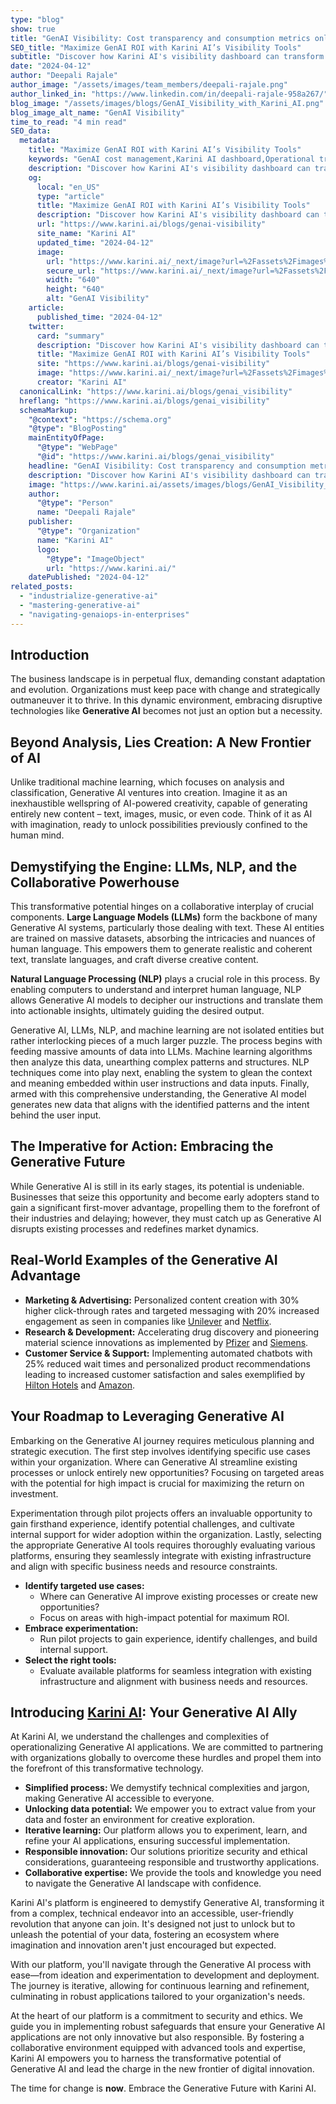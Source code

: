 ```yaml
---
type: "blog"
show: true
title: "GenAI Visibility: Cost transparency and consumption metrics only with Karini AI"
SEO_title: "Maximize GenAI ROI with Karini AI’s Visibility Tools"
subtitle: "Discover how Karini AI's visibility dashboard can transform your GenAI cost management, ensuring efficiency and transparency in operations."
date: "2024-04-12"
author: "Deepali Rajale"
author_image: "/assets/images/team_members/deepali-rajale.png"
author_linked_in: "https://www.linkedin.com/in/deepali-rajale-958a267/"
blog_image: "/assets/images/blogs/GenAI_Visibility_with_Karini_AI.png"
blog_image_alt_name: "GenAI Visibility"
time_to_read: "4 min read"
SEO_data:
  metadata:
    title: "Maximize GenAI ROI with Karini AI’s Visibility Tools"
    keywords: "GenAI cost management,Karini AI dashboard,Operational transparency,LLM budget control,AI resource monitoring"
    description: "Discover how Karini AI's visibility dashboard can transform your GenAI cost management, ensuring efficiency and transparency in operations."
    og:
      local: "en_US"
      type: "article"
      title: "Maximize GenAI ROI with Karini AI’s Visibility Tools"
      description: "Discover how Karini AI's visibility dashboard can transform your GenAI cost management, ensuring efficiency and transparency in operations."
      url: "https://www.karini.ai/blogs/genai-visibility"
      site_name: "Karini AI"
      updated_time: "2024-04-12"
      image:
        url: "https://www.karini.ai/_next/image?url=%2Fassets%2Fimages%2Fblogs%2FGenAI_Visibility_with_Karini_AI.png&w=640&q=75"
        secure_url: "https://www.karini.ai/_next/image?url=%2Fassets%2Fimages%2Fblogs%2FGenAI_Visibility_with_Karini_AI.png&w=640&q=75"
        width: "640"
        height: "640"
        alt: "GenAI Visibility"
    article:
      published_time: "2024-04-12"
    twitter:
      card: "summary"
      description: "Discover how Karini AI's visibility dashboard can transform your GenAI cost management, ensuring efficiency and transparency in operations."
      title: "Maximize GenAI ROI with Karini AI’s Visibility Tools"
      site: "https://www.karini.ai/blogs/genai-visibility"
      image: "https://www.karini.ai/_next/image?url=%2Fassets%2Fimages%2Fblogs%2FGenAI_Visibility_with_Karini_AI.png&w=640&q=75"
      creator: "Karini AI"
  canonicalLink: "https://www.karini.ai/blogs/genai_visibility"
  hreflang: "https://www.karini.ai/blogs/genai_visibility"
  schemaMarkup:
    "@context": "https://schema.org"
    "@type": "BlogPosting"
    mainEntityOfPage:
      "@type": "WebPage"
      "@id": "https://www.karini.ai/blogs/genai_visibility"
    headline: "GenAI Visibility: Cost transparency and consumption metrics only with Karini AI"
    description: "Discover how Karini AI's visibility dashboard can transform your GenAI cost management, ensuring efficiency and transparency in operations."
    image: "https://www.karini.ai/assets/images/blogs/GenAI_Visibility_with_Karini_AI.png"
    author:
      "@type": "Person"
      name: "Deepali Rajale"
    publisher:
      "@type": "Organization"
      name: "Karini AI"
      logo:
        "@type": "ImageObject"
        url: "https://www.karini.ai/"
    datePublished: "2024-04-12"
related_posts:
  - "industrialize-generative-ai"
  - "mastering-generative-ai"
  - "navigating-genaiops-in-enterprises"
---
```


## Introduction

The business landscape is in perpetual flux, demanding constant adaptation and evolution. Organizations must keep pace with change and strategically outmaneuver it to thrive. In this dynamic environment, embracing disruptive technologies like **Generative AI** becomes not just an option but a necessity.

## Beyond Analysis, Lies Creation: A New Frontier of AI

Unlike traditional machine learning, which focuses on analysis and classification, Generative AI ventures into creation. Imagine it as an inexhaustible wellspring of AI-powered creativity, capable of generating entirely new content – text, images, music, or even code. Think of it as AI with imagination, ready to unlock possibilities previously confined to the human mind.

## Demystifying the Engine: LLMs, NLP, and the Collaborative Powerhouse

This transformative potential hinges on a collaborative interplay of crucial components. **Large Language Models (LLMs)** form the backbone of many Generative AI systems, particularly those dealing with text. These AI entities are trained on massive datasets, absorbing the intricacies and nuances of human language. This empowers them to generate realistic and coherent text, translate languages, and craft diverse creative content.

**Natural Language Processing (NLP)** plays a crucial role in this process. By enabling computers to understand and interpret human language, NLP allows Generative AI models to decipher our instructions and translate them into actionable insights, ultimately guiding the desired output.

Generative AI, LLMs, NLP, and machine learning are not isolated entities but rather interlocking pieces of a much larger puzzle. The process begins with feeding massive amounts of data into LLMs. Machine learning algorithms then analyze this data, unearthing complex patterns and structures. NLP techniques come into play next, enabling the system to glean the context and meaning embedded within user instructions and data inputs. Finally, armed with this comprehensive understanding, the Generative AI model generates new data that aligns with the identified patterns and the intent behind the user input.

## The Imperative for Action: Embracing the Generative Future

While Generative AI is still in its early stages, its potential is undeniable. Businesses that seize this opportunity and become early adopters stand to gain a significant first-mover advantage, propelling them to the forefront of their industries and delaying; however, they must catch up as Generative AI disrupts existing processes and redefines market dynamics.

## Real-World Examples of the Generative AI Advantage

- **Marketing & Advertising:** Personalized content creation with 30% higher click-through rates and targeted messaging with 20% increased engagement as seen in companies like [Unilever](https://www.cio.com/article/464190/unilever-leverages-chatgpt-to-deliver-business-value.html) and [Netflix](https://www.sciencedirect.com/science/article/pii/S0148296324000468).
- **Research & Development:** Accelerating drug discovery and pioneering material science innovations as implemented by [Pfizer](https://www.pfizer.com/news/articles/artificial_intelligence_on_a_mission_to_make_clinical_drug_development_faster_and_smarter) and [Siemens](https://press.siemens.com/global/en/pressrelease/generative-artificial-intelligence-takes-siemens-predictive-maintenance-solution-next).
- **Customer Service & Support:** Implementing automated chatbots with 25% reduced wait times and personalized product recommendations leading to increased customer satisfaction and sales exemplified by [Hilton Hotels](https://hyscaler.com/insights/culinary-fusion-leveraging-ai-in-hotel-dining/) and [Amazon](https://www.cnbc.com/2023/06/12/amazon-is-using-generative-ai-to-summarize-product-reviews.html).

## Your Roadmap to Leveraging Generative AI

Embarking on the Generative AI journey requires meticulous planning and strategic execution. The first step involves identifying specific use cases within your organization. Where can Generative AI streamline existing processes or unlock entirely new opportunities? Focusing on targeted areas with the potential for high impact is crucial for maximizing the return on investment.

Experimentation through pilot projects offers an invaluable opportunity to gain firsthand experience, identify potential challenges, and cultivate internal support for wider adoption within the organization. Lastly, selecting the appropriate Generative AI tools requires thoroughly evaluating various platforms, ensuring they seamlessly integrate with existing infrastructure and align with specific business needs and resource constraints.

- **Identify targeted use cases:**
  - Where can Generative AI improve existing processes or create new opportunities?
  - Focus on areas with high-impact potential for maximum ROI.
- **Embrace experimentation:**
  - Run pilot projects to gain experience, identify challenges, and build internal support.
- **Select the right tools:**
  - Evaluate available platforms for seamless integration with existing infrastructure and alignment with business needs and resources.

## Introducing [Karini AI](https://www.karini.ai/): Your Generative AI Ally

At Karini AI, we understand the challenges and complexities of operationalizing Generative AI applications. We are committed to partnering with organizations globally to overcome these hurdles and propel them into the forefront of this transformative technology.

- **Simplified process:** We demystify technical complexities and jargon, making Generative AI accessible to everyone.
- **Unlocking data potential:** We empower you to extract value from your data and foster an environment for creative exploration.
- **Iterative learning:** Our platform allows you to experiment, learn, and refine your AI applications, ensuring successful implementation.
- **Responsible innovation:** Our solutions prioritize security and ethical considerations, guaranteeing responsible and trustworthy applications.
- **Collaborative expertise:** We provide the tools and knowledge you need to navigate the Generative AI landscape with confidence.

Karini AI's platform is engineered to demystify Generative AI, transforming it from a complex, technical endeavor into an accessible, user-friendly revolution that anyone can join. It's designed not just to unlock but to unleash the potential of your data, fostering an ecosystem where imagination and innovation aren't just encouraged but expected.

With our platform, you'll navigate through the Generative AI process with ease—from ideation and experimentation to development and deployment. The journey is iterative, allowing for continuous learning and refinement, culminating in robust applications tailored to your organization's needs.

At the heart of our platform is a commitment to security and ethics. We guide you in implementing robust safeguards that ensure your Generative AI applications are not only innovative but also responsible. By fostering a collaborative environment equipped with advanced tools and expertise, Karini AI empowers you to harness the transformative potential of Generative AI and lead the charge in the new frontier of digital innovation.

The time for change is **now**. Embrace the Generative Future with Karini AI.
